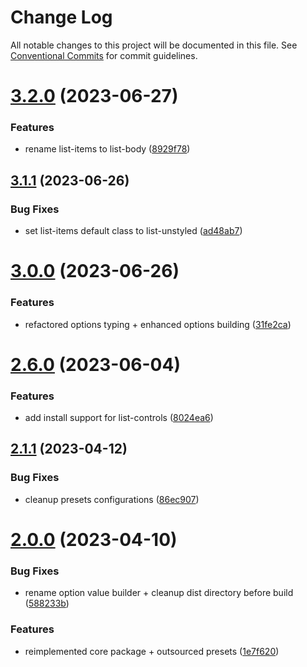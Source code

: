 # Change Log

All notable changes to this project will be documented in this file.
See [Conventional Commits](https://conventionalcommits.org) for commit guidelines.

# [3.2.0](https://github.com/tada5hi/vue-layout/compare/v3.1.1...v3.2.0) (2023-06-27)


### Features

* rename list-items to list-body ([8929f78](https://github.com/tada5hi/vue-layout/commit/8929f78d078e778ada6a13acefb190bde50d24c4))





## [3.1.1](https://github.com/tada5hi/vue-layout/compare/v3.1.0...v3.1.1) (2023-06-26)


### Bug Fixes

* set list-items default class to list-unstyled ([ad48ab7](https://github.com/tada5hi/vue-layout/commit/ad48ab73d6e65a1d20c2ddb9d12c938428be04f4))





# [3.0.0](https://github.com/tada5hi/vue-layout/compare/v2.8.4...v3.0.0) (2023-06-26)


### Features

* refactored options typing + enhanced options building ([31fe2ca](https://github.com/tada5hi/vue-layout/commit/31fe2cae756d9ed7e01d8dd09e02cc0c9dba1ab0))





# [2.6.0](https://github.com/tada5hi/vue-layout/compare/v2.5.0...v2.6.0) (2023-06-04)


### Features

* add install support for list-controls ([8024ea6](https://github.com/tada5hi/vue-layout/commit/8024ea62a7727823af9f4c5f45028e73ad8419d1))





## [2.1.1](https://github.com/tada5hi/vue-layout/compare/v2.1.0...v2.1.1) (2023-04-12)


### Bug Fixes

* cleanup presets configurations ([86ec907](https://github.com/tada5hi/vue-layout/commit/86ec907178074f3c351f48cf35acb2652ad17f45))





# [2.0.0](https://github.com/tada5hi/vue-layout/compare/v1.1.0...v2.0.0) (2023-04-10)


### Bug Fixes

* rename option value builder + cleanup dist directory before build ([588233b](https://github.com/tada5hi/vue-layout/commit/588233b0d030b050b46a90ff7d5b9dbb60c1c0d5))


### Features

* reimplemented core package + outsourced presets ([1e7f620](https://github.com/tada5hi/vue-layout/commit/1e7f6205c0445098c55469ba9599cdfc52f07482))
